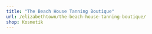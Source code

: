 ```yaml
---
title: "The Beach House Tanning Boutique"
url: /elizabethtown/the-beach-house-tanning-boutique/
shop: Kosmetik
---
```


